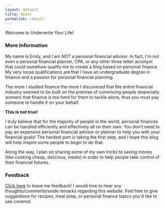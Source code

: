 ```yaml
---
layout: default
title: About
permalink: /about/
---
```


Welcome to Underwrite Your Life!

### More Information ###

My name is Emily, and I am *NOT* a personal financial advisor. In fact, I'm not even a personal financial planner, CPA, or any other three letter acronym that could somehow qualify me to create a blog based on personal finance. My very loose qualifications are that I have an undergraduate degree in finance and a passion for personal financial planning. 

The more I studied finance the more I discovered that the entire financial industry seemed to be built on the premise of convincing people (especially women) that finance is too <em> hard</em> for them to tackle alone, thus you must pay someone to handle it on your behalf. 

**This is not true!**

I truly believe that for the majority of people in the world, personal finances can be handled efficiently and effectively all on their own. You don't need to pay an expensive personal financial advisor or planner to help you with your financial goals! The hardest part is taking the first step, and I hope this blog will help inspire some people to begin to do that.

Along the way, I plan on sharing some of my own tricks to saving money (like cooking cheap, delicious, meals) in order to help people take control of their financial futures.

### Feedback ###

[Click here](/feedback/) to leave me feedback! I would love to hear any thoughts/comments/snide remarks regarding this website. Feel free to give suggestions for recipes, meal prep, or personal finance topics you'd like to see covered.
